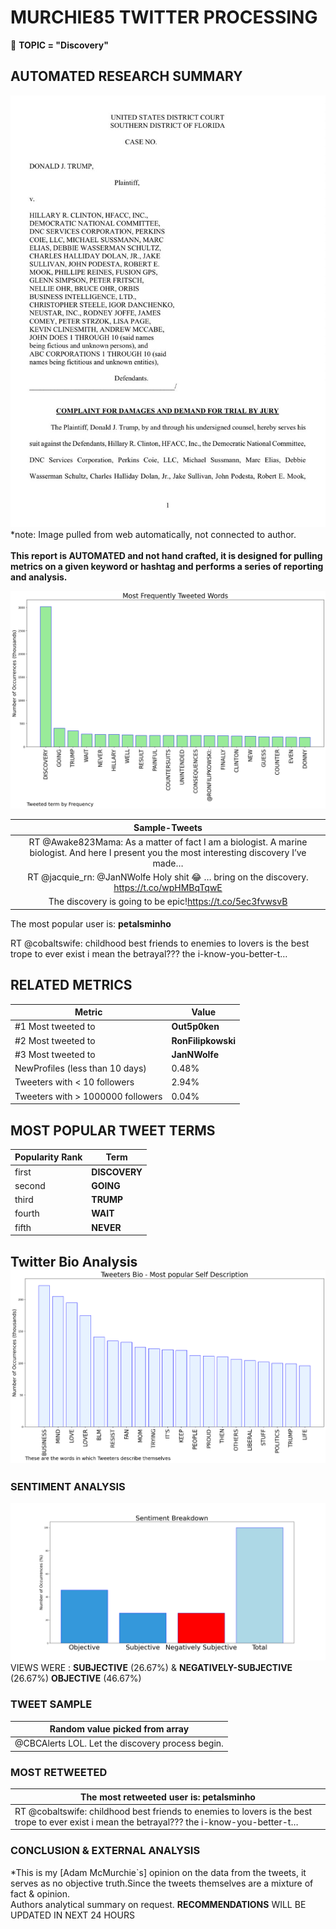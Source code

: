# MURCHIE85 TWITTER PROCESSING 
&#x1F34E; **TOPIC = "Discovery"**

## AUTOMATED RESEARCH SUMMARY

![image](assets/2022-03-24hashtagImage.png)*note: Image pulled from web automatically, not connected to author.
<br></br>
<b> This report is AUTOMATED and not hand crafted, it is designed for pulling metrics on a given keyword or hashtag and performs a series of reporting and analysis.</b>



![image](assets/2022-03-24TWEETS.png)



|                **Sample-Tweets**        |
| :-------------: |
| RT @Awake823Mama: As a matter of fact I am a biologist. A marine biologist. And here I present you the most interesting discovery I’ve made… |
| RT @jacquie_rn: @JanNWolfe Holy shit 😂 … bring on the discovery. https://t.co/wpHMBqTqwE |
| The discovery is going to be epic!https://t.co/5ec3fvwsvB |

The most popular user is: **petalsminho**
<div class="alert alert-block alert-danger"> RT @cobaltswife: childhood best friends to enemies to lovers is the best trope to ever exist i mean the betrayal??? the i-know-you-better-t…</div>

## RELATED METRICS<br>
| Metric | Value |
| ------------- | ------------- |
| #1 Most tweeted to  | **Out5p0ken** |
| #2 Most tweeted to  | **RonFilipkowski** |
| #3 Most tweeted to  | **JanNWolfe** |
| NewProfiles (less than 10 days) | 0.48%  |
| Tweeters with < 10 followers  | 2.94%|
| Tweeters with > 1000000 followers  | 0.04%  |



## MOST POPULAR TWEET TERMS 


| Popularity Rank  | Term |
| ------------- | ------------- |
| first  | **DISCOVERY**  |
| second  | **GOING**  |
| third  | **TRUMP** |
| fourth  | **WAIT**  |
| fifth  | **NEVER**  |


## Twitter Bio Analysis![image](assets/2022-03-24BIO.png)
### SENTIMENT ANALYSIS
![image](assets/2022-03-24sentiment.png)
VIEWS WERE : **SUBJECTIVE**  (26.67%) & **NEGATIVELY-SUBJECTIVE** (26.67%) **OBJECTIVE** (46.67%)

### TWEET SAMPLE 
| Random value picked from array |
| ------------- |
|@CBCAlerts LOL. Let the discovery process begin. |

### MOST RETWEETED 

| The most retweeted user is: **petalsminho**  |
| ------------- |
| RT @cobaltswife: childhood best friends to enemies to lovers is the best trope to ever exist i mean the betrayal??? the i-know-you-better-t… |

### CONCLUSION & EXTERNAL ANALYSIS

*This is my [Adam McMurchie`s] opinion on the data from the tweets, it serves as no objective truth.Since the tweets themselves are a mixture of fact & opinion.<br>
Authors analytical summary on request.
**RECOMMENDATIONS** WILL BE UPDATED IN NEXT  24 HOURS <br>